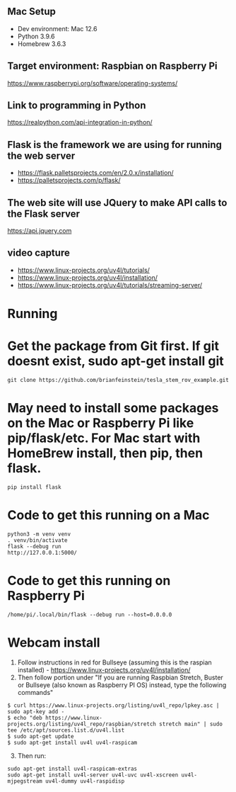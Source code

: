 ## Mac Setup
* Dev environment: Mac 12.6
* Python 3.9.6
* Homebrew 3.6.3

## Target environment: Raspbian on Raspberry Pi
https://www.raspberrypi.org/software/operating-systems/

## Link to programming in Python
https://realpython.com/api-integration-in-python/

## Flask is the framework we are using for running the web server
* https://flask.palletsprojects.com/en/2.0.x/installation/
* https://palletsprojects.com/p/flask/

## The web site will use JQuery to make API calls to the Flask server
https://api.jquery.com

## video capture
* https://www.linux-projects.org/uv4l/tutorials/
* https://www.linux-projects.org/uv4l/installation/
* https://www.linux-projects.org/uv4l/tutorials/streaming-server/

# Running

# Get the package from Git first. If git doesnt exist, sudo apt-get install git
```
git clone https://github.com/brianfeinstein/tesla_stem_rov_example.git
```

# May need to install some packages on the Mac or Raspberry Pi like pip/flask/etc. For Mac start with HomeBrew install, then pip, then flask.
```
pip install flask
```

# Code to get this running on a Mac
```
python3 -m venv venv 
. venv/bin/activate
flask --debug run
http://127.0.0.1:5000/
```

# Code to get this running on Raspberry Pi
```
/home/pi/.local/bin/flask --debug run --host=0.0.0.0
```

# Webcam install
1. Follow instructions in red for Bullseye (assuming this is the raspian installed) - https://www.linux-projects.org/uv4l/installation/
2. Then follow portion under "If you are running Raspbian Stretch, Buster or Bullseye (also known as Raspberry PI OS) instead, type the following commands"
```
$ curl https://www.linux-projects.org/listing/uv4l_repo/lpkey.asc | sudo apt-key add -
$ echo "deb https://www.linux-projects.org/listing/uv4l_repo/raspbian/stretch stretch main" | sudo tee /etc/apt/sources.list.d/uv4l.list
$ sudo apt-get update
$ sudo apt-get install uv4l uv4l-raspicam
```
3. Then run:
```
sudo apt-get install uv4l-raspicam-extras
sudo apt-get install uv4l-server uv4l-uvc uv4l-xscreen uv4l-mjpegstream uv4l-dummy uv4l-raspidisp
```


